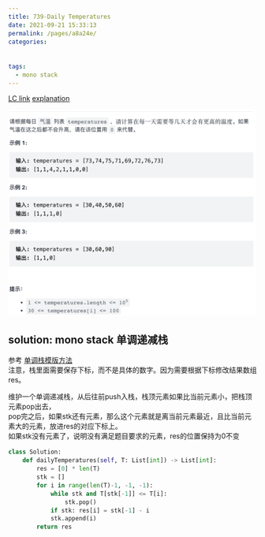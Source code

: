```yaml
---
title: 739-Daily Temperatures
date: 2021-09-21 15:33:13
permalink: /pages/a8a24e/
categories:
  

tags:
  - mono stack
---
```

[LC link](https://leetcode.com/problems/daily-temperatures)
[explanation](https://leetcode-cn.com/problems/daily-temperatures/solution/leetcode-tu-jie-739mei-ri-wen-du-by-misterbooo/)

![](https://raw.githubusercontent.com/emmableu/image/master/739-0.png)

## solution: mono stack 单调递减栈
参考 [单调栈模版方法](https://emmableu.github.io/blog/pages/6cd1d1/)  
注意，栈里面需要保存下标，而不是具体的数字。因为需要根据下标修改结果数组 res。

维护一个单调递减栈，从后往前push入栈，栈顶元素如果比当前元素小，把栈顶元素pop出去，     
pop完之后，如果stk还有元素，那么这个元素就是离当前元素最近，且比当前元素大的元素，放进res的对应下标上。  
如果stk没有元素了，说明没有满足题目要求的元素，res的位置保持为0不变

```python
class Solution:
    def dailyTemperatures(self, T: List[int]) -> List[int]:
        res = [0] * len(T)
        stk = []
        for i in range(len(T)-1, -1, -1):
            while stk and T[stk[-1]] <= T[i]:
                stk.pop()
            if stk: res[i] = stk[-1] - i
            stk.append(i)
        return res
```
